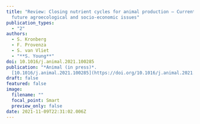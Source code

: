 ```yaml
---
title: "Review: Closing nutrient cycles for animal production – Current and
  future agroecological and socio-economic issues"
publication_types:
  - "2"
authors:
  - S. Kronberg
  - F. Provenza
  - S. van Vliet
  - "**S. Young**"
doi: 10.1016/j.animal.2021.100285
publication: "*Animal (in press)*.
  [10.1016/j.animal.2021.100285](https://doi.org/10.1016/j.animal.2021.100285)"
draft: false
featured: false
image:
  filename: ""
  focal_point: Smart
  preview_only: false
date: 2021-11-09T22:31:02.006Z
---
```

